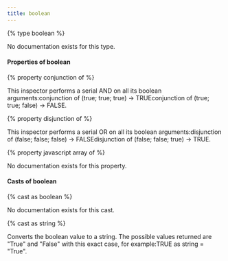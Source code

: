 ```yaml
---
title: boolean
---
```


{% type boolean %}

No documentation exists for this type.

#### Properties of boolean

{% property conjunction of <boolean> %}

This inspector performs a serial AND on all its boolean arguments:conjunction of (true; true; true) -&gt; TRUEconjunction of (true; true; false) -&gt; FALSE.

{% property disjunction of <boolean> %}

This inspector performs a serial OR on all its boolean arguments:disjunction of (false; false; false) -&gt; FALSEdisjunction of (false; false; true) -&gt; TRUE.

{% property javascript array <string> of <boolean> %}

No documentation exists for this property.

#### Casts of boolean

{% cast <boolean> as boolean %}

No documentation exists for this cast.

{% cast <boolean> as string %}

Converts the boolean value to a string. The possible values returned are &quot;True&quot; and &quot;False&quot; with this exact case, for example:TRUE as string = &quot;True&quot;.

